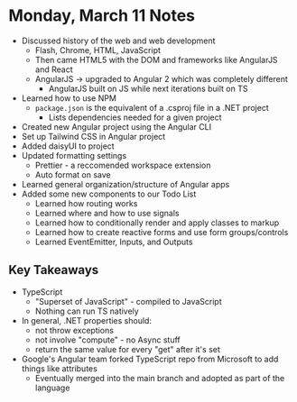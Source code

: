 # Monday, March 11 Notes

- Discussed history of the web and web development
  - Flash, Chrome, HTML, JavaScript
  - Then came HTML5 with the DOM and frameworks like AngularJS and React
  - AngularJS -> upgraded to Angular 2 which was completely different
    - AngularJS built on JS while next iterations built on TS
- Learned how to use NPM
  - `package.json` is the equivalent of a .csproj file in a .NET project
    - Lists dependencies needed for a given project
- Created new Angular project using the Angular CLI
- Set up Tailwind CSS in Angular project
- Added daisyUI to project
- Updated formatting settings
  - Prettier - a reccomended workspace extension
  - Auto format on save
- Learned general organization/structure of Angular apps
- Added some new components to our Todo List
  - Learned how routing works
  - Learned where and how to use signals
  - Learned how to conditionally render and apply classes to markup
  - Learned how to create reactive forms and use form groups/controls
  - Learned EventEmitter, Inputs, and Outputs

## Key Takeaways

- TypeScript
  - "Superset of JavaScript" - compiled to JavaScript
  - Nothing can run TS natively
- In general, .NET properties should:
  - not throw exceptions
  - not involve "compute" - no Async stuff
  - return the same value for every "get" after it's set
- Google's Angular team forked TypeScript repo from Microsoft to add things like attributes
  - Eventually merged into the main branch and adopted as part of the language
